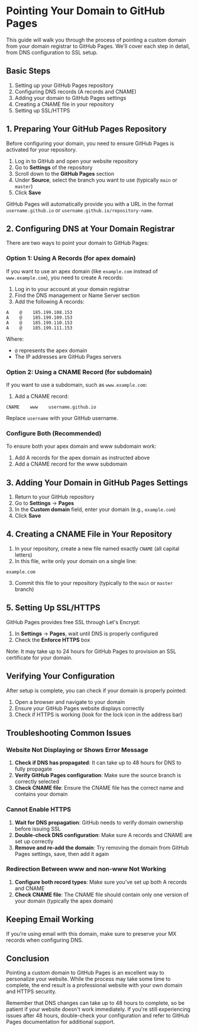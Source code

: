 # Pointing Your Domain to GitHub Pages

This guide will walk you through the process of pointing a custom domain from your domain registrar to GitHub Pages. We'll cover each step in detail, from DNS configuration to SSL setup.

## Basic Steps

1. Setting up your GitHub Pages repository
2. Configuring DNS records (A records and CNAME)
3. Adding your domain to GitHub Pages settings
4. Creating a CNAME file in your repository
5. Setting up SSL/HTTPS

## 1. Preparing Your GitHub Pages Repository

Before configuring your domain, you need to ensure GitHub Pages is activated for your repository.

1. Log in to GitHub and open your website repository
2. Go to **Settings** of the repository
3. Scroll down to the **GitHub Pages** section
4. Under **Source**, select the branch you want to use (typically `main` or `master`)
5. Click **Save**

GitHub Pages will automatically provide you with a URL in the format `username.github.io` or `username.github.io/repository-name`.

## 2. Configuring DNS at Your Domain Registrar

There are two ways to point your domain to GitHub Pages:

### Option 1: Using A Records (for apex domain)

If you want to use an apex domain (like `example.com` instead of `www.example.com`), you need to create A records:

1. Log in to your account at your domain registrar
2. Find the DNS management or Name Server section
3. Add the following A records:

```
A    @    185.199.108.153
A    @    185.199.109.153
A    @    185.199.110.153
A    @    185.199.111.153
```

Where:
- `@` represents the apex domain
- The IP addresses are GitHub Pages servers

### Option 2: Using a CNAME Record (for subdomain)

If you want to use a subdomain, such as `www.example.com`:

1. Add a CNAME record:

```
CNAME    www    username.github.io
```

Replace `username` with your GitHub username.

### Configure Both (Recommended)

To ensure both your apex domain and www subdomain work:

1. Add A records for the apex domain as instructed above
2. Add a CNAME record for the www subdomain

## 3. Adding Your Domain in GitHub Pages Settings

1. Return to your GitHub repository
2. Go to **Settings** → **Pages**
3. In the **Custom domain** field, enter your domain (e.g., `example.com`)
4. Click **Save**

## 4. Creating a CNAME File in Your Repository

1. In your repository, create a new file named exactly `CNAME` (all capital letters)
2. In this file, write only your domain on a single line:

```
example.com
```

3. Commit this file to your repository (typically to the `main` or `master` branch)

## 5. Setting Up SSL/HTTPS

GitHub Pages provides free SSL through Let's Encrypt:

1. In **Settings** → **Pages**, wait until DNS is properly configured
2. Check the **Enforce HTTPS** box

Note: It may take up to 24 hours for GitHub Pages to provision an SSL certificate for your domain.

## Verifying Your Configuration

After setup is complete, you can check if your domain is properly pointed:

1. Open a browser and navigate to your domain
2. Ensure your GitHub Pages website displays correctly
3. Check if HTTPS is working (look for the lock icon in the address bar)

## Troubleshooting Common Issues

### Website Not Displaying or Shows Error Message

1. **Check if DNS has propagated**: It can take up to 48 hours for DNS to fully propagate
2. **Verify GitHub Pages configuration**: Make sure the source branch is correctly selected
3. **Check CNAME file**: Ensure the CNAME file has the correct name and contains your domain

### Cannot Enable HTTPS

1. **Wait for DNS propagation**: GitHub needs to verify domain ownership before issuing SSL
2. **Double-check DNS configuration**: Make sure A records and CNAME are set up correctly
3. **Remove and re-add the domain**: Try removing the domain from GitHub Pages settings, save, then add it again

### Redirection Between www and non-www Not Working

1. **Configure both record types**: Make sure you've set up both A records and CNAME
2. **Check CNAME file**: The CNAME file should contain only one version of your domain (typically the apex domain)

## Keeping Email Working

If you're using email with this domain, make sure to preserve your MX records when configuring DNS.

## Conclusion

Pointing a custom domain to GitHub Pages is an excellent way to personalize your website. While the process may take some time to complete, the end result is a professional website with your own domain and HTTPS security.

Remember that DNS changes can take up to 48 hours to complete, so be patient if your website doesn't work immediately. If you're still experiencing issues after 48 hours, double-check your configuration and refer to GitHub Pages documentation for additional support.